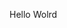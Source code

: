 Hello Wolrd














































































































































































































































































































































































































































































































































































































































































































































